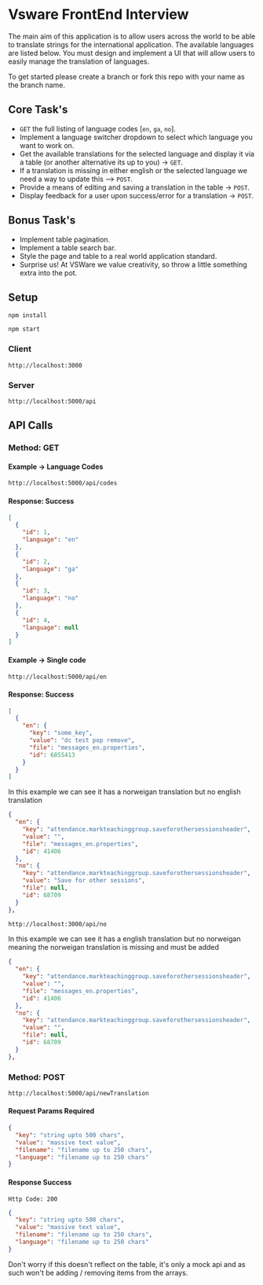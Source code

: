 # Vsware FrontEnd Interview

The main aim of this application is to allow users across the world to be able to translate strings
for the international application. The available languages are listed below. You must design and 
implement a UI that will allow users to easily manage the translation of languages.

To get started please create a branch or fork this repo with your name as the branch name. 

## Core Task's

+ `GET` the full listing of language codes [`en`, `ga`, `no`].
+ Implement a language switcher dropdown to select which language you want to work on.
+ Get the available translations for the selected language and display it 
  via a table (or another alternative its up to you) -> `GET`.
+ If a translation is missing in either english or the selected language we need a way to update this --> `POST`.
+ Provide a means of editing and saving a translation in the table -> `POST`.
+ Display feedback for a user upon success/error for a translation -> `POST`.

## Bonus Task's

+ Implement table pagination.
+ Implement a table search bar.
+ Style the page and table to a real world application standard.
+ Surprise us! At VSWare we value creativity, so throw a little something extra into the pot.

## Setup

`npm install`

`npm start`

### Client

`http://localhost:3000`

### Server

`http://localhost:5000/api`

## API Calls

### Method: GET

#### Example -> Language Codes

```sh
http://localhost:5000/api/codes
```
#### Response: Success
```json
[
  {
    "id": 1,
    "language": "en"
  },
  {
    "id": 2,
    "language": "ga"
  },
  {
    "id": 3,
    "language": "no"
  },
  {
    "id": 4,
    "language": null
  }
]
```

#### Example -> Single code
```sh
http://localhost:5000/api/en
```

#### Response: Success

```json
[
  {
    "en": {
      "key": "some_key",
      "value": "dc test pop remove",
      "file": "messages_en.properties",
      "id": 6855413
    }
  }
]
```
In this example we can see it has a norweigan translation but no english translation
```json
{
  "en": {
    "key": "attendance.markteachinggroup.saveforothersessionsheader",
    "value": "",
    "file": "messages_en.properties",
    "id": 41406
  },
  "no": {
    "key": "attendance.markteachinggroup.saveforothersessionsheader",
    "value": "Save for other sessions",
    "file": null,
    "id": 68709
  }
},
```
```sh
http://localhost:3000/api/no
```
In this example we can see it has a english translation but no norweigan meaning the norweigan translation is
missing and must be added
```json
{
  "en": {
    "key": "attendance.markteachinggroup.saveforothersessionsheader",
    "value": "",
    "file": "messages_en.properties",
    "id": 41406
  },
  "no": {
    "key": "attendance.markteachinggroup.saveforothersessionsheader",
    "value": "",
    "file": null,
    "id": 68709
  }
},
```

### Method: POST
```sh
http://localhost:5000/api/newTranslation
```
#### Request Params Required

```json
{
  "key": "string upto 500 chars",
  "value": "massive text value",
  "filename": "filename up to 250 chars",
  "language": "filename up to 250 chars"
}
```

#### Response Success

`Http Code: 200`

```json
{
  "key": "string upto 500 chars",
  "value": "massive text value",
  "filename": "filename up to 250 chars",
  "language": "filename up to 250 chars"
}
```
Don't worry if this doesn't reflect on the table, it's only a mock api and as such won't be adding / removing items from the arrays.
